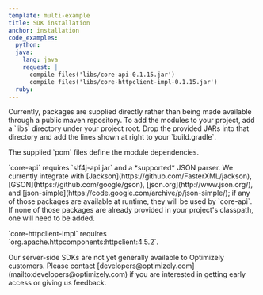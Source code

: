 ```yaml
---
template: multi-example
title: SDK installation
anchor: installation
code_examples:
  python:
  java:
    lang: java
    request: |
      compile files('libs/core-api-0.1.15.jar')
      compile files('libs/core-httpclient-impl-0.1.15.jar')
  ruby:
---
```


<div class="hidden" data-toggle-section="java-code">
Currently, packages are supplied directly rather than being made available through a public maven repository. To add the modules to your project, add a `libs` directory under your project root. Drop the provided JARs into that directory and add the lines shown at right to your `build.gradle`.
</div>

<p>

<div class="hidden" data-toggle-section="java-code">
The supplied `pom` files define the module dependencies.
</div>

<p>

<div class="hidden" data-toggle-section="java-code">
`core-api` requires `slf4j-api.jar` and a *supported* JSON parser. We currently integrate with [Jackson](https://github.com/FasterXML/jackson), [GSON](https://github.com/google/gson), [json.org](http://www.json.org/), and [json-simple](https://code.google.com/archive/p/json-simple/); if any of those packages are available at runtime, they will be used by `core-api`. If none of those packages are already provided in your project's classpath, one will need to be added.
</div>

<p>

<div class="hidden" data-toggle-section="java-code">
`core-httpclient-impl` requires `org.apache.httpcomponents:httpclient:4.5.2`.
</div>

<p>

<div class="attention attention--warning push--bottom">
Our server-side SDKs are not yet generally available to Optimizely customers. Please contact [developers@optimizely.com](mailto:developers@optimizely.com) if you are interested in getting early access or giving us feedback.
</div>
